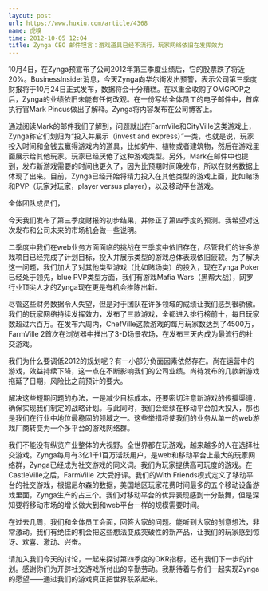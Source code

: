 ```yaml
---
layout: post
url: https://www.huxiu.com/article/4368
name: 虎嗅
time: 2012-10-05 12:04
title: Zynga CEO 邮件坦言：游戏道具已经不流行，玩家网络依旧在发挥效力
---
```

10月4日，在Zynga预宣布了公司2012年第三季度业绩后，它的股票跌了将近20%。BusinessInsider消息，今天Zynga向华尔街发出预警，表示公司第三季度财报将于10月24日正式发布，数据将会十分糟糕。在以重金收购了OMGPOP之后，Zynga的业绩依旧未能有任何改观。在一份写给全体员工的电子邮件中，首席执行官Mark Pincus做出了解释。Zynga将内容发布在公司博客上。

通过阅读Mark的邮件我们了解到，问题就出在FarmVile和CityVille这类游戏上，Zynga称它们划归为“投入并展示（invest and express）”一类，也就是说，玩家投入时间和金钱去赢得游戏内的道具，比如奶牛、植物或者建筑物，然后在游戏里面展示给其他玩家。玩家已经厌倦了这种游戏类型。另外，Mark在邮件中也提到，发布新游戏需要的时间也更久了，因为比预期时间晚发布，所以在财务数据上体现了出来。目前，Zynga已经开始将精力投入在其他类型的游戏上面，比如赌场和PVP（玩家对玩家，player versus player），以及移动平台游戏。

全体团队成员们，

今天我们发布了第三季度财报的初步结果，并修正了第四季度的预测。我希望对这次发布和公司未来的市场机会做一些说明。

二季度中我们在web业务方面面临的挑战在三季度中依旧存在，尽管我们的许多游戏项目已经完成了计划目标，投入并展示类型的游戏总体表现依旧疲软。为了解决这一问题，我们加大了对其他类型游戏（比如赌场类）的投入，现在Zynga Poker已经处于领先，blue PVP类型方面，我们有游戏Mafia Wars（黑帮大战），网罗行业顶尖人才的Zynga现在更是有机会推陈出新。

尽管这些财务数据令人失望，但是对于团队在许多领域的成绩让我们感到很骄傲。我们的玩家网络持续发挥效力，发布了三款游戏，全都进入排行榜前十，每日玩家数超过六百万。在发布六周内，ChefVille这款游戏的每月玩家数达到了4500万，FarmVille 2首次在浏览器中推出了3-D场景农场，在发布三天内成为最流行的社交游戏。

我们为什么要调低2012的规划呢？有一小部分负面因素依然存在。尚在运营中的游戏，效益持续下降，这一点在不断影响我们的公司业绩。尚待发布的几款新游戏拖延了日期，风险比之前预计的要大。

解决这些短期问题的办法，一是减少目标成本，还要密切注意新游戏的传播渠道，确保实现我们制定的战略计划。与此同时，我们会继续在移动平台加大投入，那也是我们在行业中地位最稳固的领域之一。这些举措将使我们的业务从单一的web游戏厂商转变为一个多平台的游戏网络群。

我们不能没有纵览产业整体的大视野。全世界都在玩游戏，越来越多的人在选择社交游戏。Zynga每月有3亿1千1百万活跃用户，是web和移动平台上最大的玩家网络群，Zynga已经成为社交游戏的同义词。我们为玩家提供高可玩度的游戏。在CastleVille之后，FarmVille 2大受好评。我们的With Friends模式定义了移动平台的社交游戏，根据尼尔森的数据，美国地区玩家花费时间最多的五个移动设备游戏里面，Zynga生产的占三个。我们对移动平台的优异表现感到十分鼓舞，但是深知要将移动市场的增长做大到和web平台一样的规模需要时间。

在过去几周，我们和全体员工会面，回答大家的问题。能听到大家的创意想法，非常激动。我们有绝佳的机会把这些想法变成突破性的新产品，让我们的玩家感到惊讶、欢喜、激动、兴奋。

请加入我们今天的讨论，一起来探讨第四季度的OKR指标，还有我们下一步的计划。感谢你们为开辟社交游戏所付出的辛勤劳动。我期待着与你们一起实现Zynga的愿望——通过我们的游戏真正把世界联系起来。

